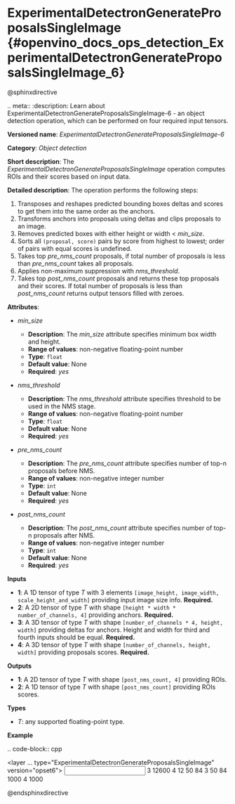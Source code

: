 # ExperimentalDetectronGenerateProposalsSingleImage {#openvino_docs_ops_detection_ExperimentalDetectronGenerateProposalsSingleImage_6}

@sphinxdirective

.. meta::
  :description: Learn about ExperimentalDetectronGenerateProposalsSingleImage-6 - 
                an object detection operation, which can be performed on four 
                required input tensors.

**Versioned name**: *ExperimentalDetectronGenerateProposalsSingleImage-6*

**Category**: *Object detection*

**Short description**: The *ExperimentalDetectronGenerateProposalsSingleImage* operation computes ROIs and their scores based on input data.

**Detailed description**: The operation performs the following steps:

1. Transposes and reshapes predicted bounding boxes deltas and scores to get them into the same order as the anchors.
2. Transforms anchors into proposals using deltas and clips proposals to an image.
3. Removes predicted boxes with either height or width < *min_size*.
4. Sorts all ``(proposal, score)`` pairs by score from highest to lowest; order of pairs with equal scores is undefined.
5. Takes top *pre_nms_count* proposals, if total number of proposals is less than *pre_nms_count* takes all proposals.
6. Applies non-maximum suppression with *nms_threshold*.
7. Takes top *post_nms_count* proposals and returns these top proposals and their scores. If total number of proposals is less than *post_nms_count* returns output tensors filled with zeroes.

**Attributes**:

* *min_size*

  * **Description**: The *min_size* attribute specifies minimum box width and height.
  * **Range of values**: non-negative floating-point number
  * **Type**: ``float``
  * **Default value**: None
  * **Required**: *yes*

* *nms_threshold*

  * **Description**: The *nms_threshold* attribute specifies threshold to be used in the NMS stage.
  * **Range of values**: non-negative floating-point number
  * **Type**: ``float``
  * **Default value**: None
  * **Required**: *yes*

* *pre_nms_count*

  * **Description**: The *pre_nms_count* attribute specifies number of top-n proposals before NMS.
  * **Range of values**: non-negative integer number
  * **Type**: ``int``
  * **Default value**: None
  * **Required**: *yes*

* *post_nms_count*

  * **Description**: The *post_nms_count* attribute specifies number of top-n proposals after NMS.
  * **Range of values**: non-negative integer number
  * **Type**: ``int``
  * **Default value**: None
  * **Required**: *yes*

**Inputs**

* **1**: A 1D tensor of type *T* with 3 elements ``[image_height, image_width, scale_height_and_width]`` providing input image size info. **Required.**
* **2**: A 2D tensor of type *T* with shape ``[height * width * number_of_channels, 4]`` providing anchors. **Required.**
* **3**: A 3D tensor of type *T* with shape ``[number_of_channels * 4, height, width]`` providing deltas for anchors.
Height and width for third and fourth inputs should be equal. **Required.**
* **4**: A 3D tensor of type *T* with shape ``[number_of_channels, height, width]`` providing proposals scores. **Required.**

**Outputs**

* **1**: A 2D tensor of type *T* with shape ``[post_nms_count, 4]`` providing ROIs.
* **2**: A 1D tensor of type *T* with shape ``[post_nms_count]`` providing ROIs scores.

**Types**

* *T*: any supported floating-point type.

**Example**

.. code-block:: cpp
   
   <layer ... type="ExperimentalDetectronGenerateProposalsSingleImage" version="opset6">
       <data min_size="0.0" nms_threshold="0.699999988079071" post_nms_count="1000" pre_nms_count="1000"/>
       <input>
           <port id="0">
               <dim>3</dim>
           </port>
           <port id="1">
               <dim>12600</dim>
               <dim>4</dim>
           </port>
           <port id="2">
               <dim>12</dim>
               <dim>50</dim>
               <dim>84</dim>
           </port>
           <port id="3">
               <dim>3</dim>
               <dim>50</dim>
               <dim>84</dim>
           </port>
       </input>
       <output>
           <port id="4" precision="FP32">
               <dim>1000</dim>
               <dim>4</dim>
           </port>
           <port id="5" precision="FP32">
               <dim>1000</dim>
           </port>
       </output>
   </layer>

@endsphinxdirective

